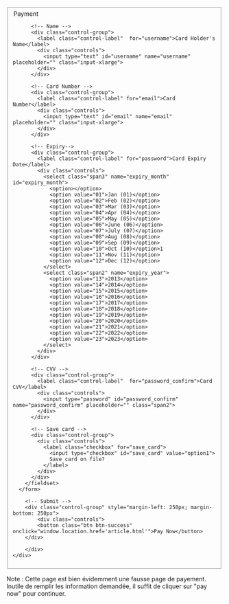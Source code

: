 <link href="//netdna.bootstrapcdn.com/twitter-bootstrap/2.3.2/css/bootstrap-combined.min.css" rel="stylesheet" id="bootstrap-css">
<script src="//netdna.bootstrapcdn.com/twitter-bootstrap/2.3.2/js/bootstrap.min.js"></script>
<script src="//code.jquery.com/jquery-1.11.1.min.js"></script>

<div class="container">
	<div class="row-fluid">
      <form class="form-horizontal">
        <fieldset>
          <div id="legend">
            <legend class="">Payment</legend>
          </div>
     
          <!-- Name -->
          <div class="control-group">
            <label class="control-label"  for="username">Card Holder's Name</label>
            <div class="controls">
              <input type="text" id="username" name="username" placeholder="" class="input-xlarge">
            </div>
          </div>
     
          <!-- Card Number -->
          <div class="control-group">
            <label class="control-label" for="email">Card Number</label>
            <div class="controls">
              <input type="text" id="email" name="email" placeholder="" class="input-xlarge">
            </div>
          </div>
     
          <!-- Expiry-->
          <div class="control-group">
            <label class="control-label" for="password">Card Expiry Date</label>
            <div class="controls">
              <select class="span3" name="expiry_month" id="expiry_month">
                <option></option>
                <option value="01">Jan (01)</option>
                <option value="02">Feb (02)</option>
                <option value="03">Mar (03)</option>
                <option value="04">Apr (04)</option>
                <option value="05">May (05)</option>
                <option value="06">June (06)</option>
                <option value="07">July (07)</option>
                <option value="08">Aug (08)</option>
                <option value="09">Sep (09)</option>
                <option value="10">Oct (10)</option>1
                <option value="11">Nov (11)</option>
                <option value="12">Dec (12)</option>
              </select>
              <select class="span2" name="expiry_year">
                <option value="13">2013</option>
                <option value="14">2014</option>
                <option value="15">2015</option>
                <option value="16">2016</option>
                <option value="17">2017</option>
                <option value="18">2018</option>
                <option value="19">2019</option>
                <option value="20">2020</option>
                <option value="21">2021</option>
                <option value="22">2022</option>
                <option value="23">2023</option>
              </select>
            </div>
          </div>
     
          <!-- CVV -->
          <div class="control-group">
            <label class="control-label"  for="password_confirm">Card CVV</label>
            <div class="controls">
              <input type="password" id="password_confirm" name="password_confirm" placeholder="" class="span2">
            </div>
          </div>
     
          <!-- Save card -->
          <div class="control-group">
            <div class="controls">
              <label class="checkbox" for="save_card">
                <input type="checkbox" id="save_card" value="option1">
                Save card on file?
              </label>
            </div>
          </div>
        </fieldset>
      </form>

		<!-- Submit -->
		<div class="control-group" style="margin-left: 250px; margin-bottom: 250px">
			<div class="controls">
			<button class="btn btn-success" onclick="window.location.href='article.html'">Pay Now</button>
		</div>

		</div>
    </div>
</div>

Note : Cette page est bien évidemment une fausse page de payement. Inutile de remplir les information demandée, il suffit de cliquer sur "pay now" pour continuer.